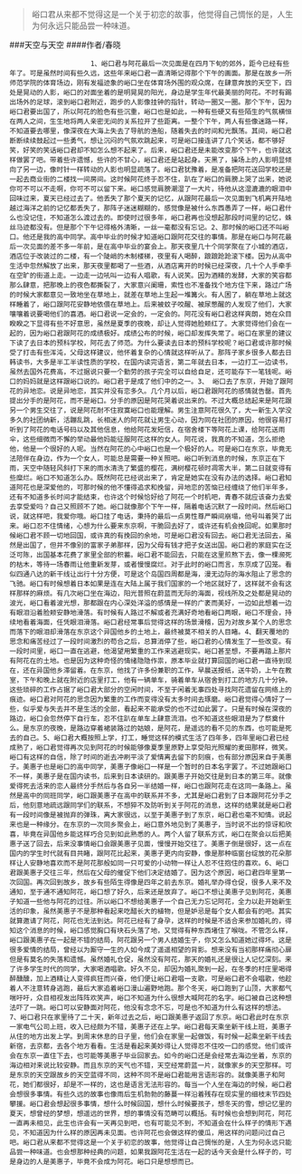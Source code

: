 > 峪口君从来都不觉得这是一个关于初恋的故事，他觉得自己惆怅的是，人生为何永远只能品尝一种味道。

###天空与天空
####作者/春晓

						1、峪口君与阿花最后一次见面是在四月下旬的郊外，距今已经有些年了。可是虽然时间有些久远，这些年来峪口君一直清晰记得那个下午的画面。那是在故乡一所师范学院的体育场边，刚有发福迹象的峪口坐在体育场外围的观众席，在肆意奔放的天空下，四处是晃动的人影，峪口的对面坐着的是明晃晃的阳光，身边是学生年代最美丽的阿花。不时有踢出场外的足球，滚到峪口君附近，跑步的人影像挂钟的指针，转动一圈又一圈。那个下午，因为峪口君要出国了，所以阿花的脸色有些沉重，峪口也是如此，一种有些硬又有些陌生的气氛横恒在两人之间，生生地将两人亲密无间的关系拉开了些距离。一整个下午，两人有些像迷路一样，不知道要去哪里，像深夜在大海上失去了导航的渔船，随着失去的时间和光飘荡。其间，峪口君断断续续鼓起过一些勇气，想让沉闷的气氛欢跳起来，可是峪口接连讲了几个笑话，都不够好笑，好笑的笑话峪口君却不知怎么想不起来了。后来，峪口君还是未能改变那个下午，也许就这样做罢了吧。带着些许遗憾，些许的不甘心，峪口君还是站起身。天黑了，操场上的人影明显倾向了另一边，像时针一样转动的人影也明显疏落了。峪口君犹豫着，是准备把阿花送回学校还是一起去商业街的二楼找一间房间。这时候阿花终于忍不住，趴在了峪口的肩膀上哭了出来，她说你可不可以不走啊，你可不可以留下来。峪口感觉肩膀潮湿了一大片，待他从这湿漉漉的眼泪中回味过来，夏天已经过去了。他丢失了那个夏天的记忆，从跟阿花最后一次见面到飞机离开陆地越过海洋之前的记忆都丢失了，那阵子迷迷糊糊的，感觉像是被什么东西愚弄了一样，峪口君什么也没记住，不知道怎么渡过去的。即使时过很多年，峪口君再也没想起那段时间里的记忆，蛛丝马迹都没有。但是那个下午记得格外清晰，一丝一毫都没有忘记。2、那时候的峪口还不叫峪口。他还是我的高中同学。高中毕业的时候才知道峪口跟阿花交往的事情。那是在峪口与阿花最后一次见面的差不多一年前，是在高中毕业的宴会上。那天夜里几十个同学聚在了小城的酒店，酒店位于改装过的二楼，有一个陡峭的木制楼梯，夜里有人喝醉，踉踉跄跄滚下楼。因为从高中生活中忽然解放了出来，那天夜里都喝了一些酒，从酒店离开的时候已经深夜，几十个人手牵手在空旷的街道上走。一边走一边吼叫一边有人唱歌，有人说笑。因为酒精的发酵，大家的笑容都那么肆意，把那晚上的夜色都撕裂了，大家意兴阑珊，索性也不准备找个地方住下来，路过广场的时候大家都意见一致地坐在草地上，就差在草地上生起一堆篝火。有人困了，躺在草地上就这样睡着了，峪口跟阿花安静地依偎在草地上。后来被蚊子咬醒、被尿憋醒的人发现了他们，大家嚷嚷着说要喝他们的喜酒。峪口君说一定会的，一定会的。阿花没有峪口君这样爽朗，她在众目睽睽之下显得有些不好意思，虽然是夏季的夜晚，却让人觉得她脸颊红了。大家觉得他们会在一起的，因为峪口君跟阿花的成绩极好。成绩公布的时候，峪口却发挥失常了。峪口在家里的建议下读了去日本的预科学校，阿花去了师范。为什么要读去日本的预科学校呢？峪口君或许那时候受了打击有些浑沌，父母这样建议，他怀着复杂的心情就这样听从了。那阵子家乡很多人都去日韩读书，大多是半工半读性质的学校，在国内读完语言，第二年就去日本，一边打工一边读书，虽然去国外花费高，不过据说只要一个勤劳的孩子完全可以自给自足，还可能存下一笔钱呢。峪口的妈妈就是这样跟峪口说的。峪口君于是成了他们中的之一。3、 峪口去了东京，开始了跟阿花的异地恋。说是异地恋，其实并没有恋多久。几个月以后，峪口君跟阿花的感情就告罄。首先提出分手的是阿花，而不是峪口。分手的原因是阿花哭着说出来的。不过大概总结起来是阿花跟另一个男生交往了，说是阿花耐不住寂寞峪口也能理解。男生注意阿花很久了，大一新生入学没多久的社团纳新，活蹦乱跳，长相迷人的阿花就让男生心动，因为同在社团的原因，他很容易打听到了阿花的电话号码以及其他信息，他给阿花发短信，在宿舍楼下等阿花上课，给阿花送雨伞，这些细微而不懈的举动最他妈能征服阿花这样的女人。阿花说，我真的不知道，怎么拒绝他，他是一个很好的人呢。当然在阿花的心中峪口也是一个极好的人。可是峪口在东京，毕竟无法陪伴在身边，作为一个女人，可能总是需要一种关照吧。峪口听到消息的时候，东京正在下雨，天空中随轻风斜打下来的雨水清洗了繁盛的樱花，满树樱花顿时凋零大半，第二日就变得有些糜烂。峪口不知道怎么办。既然阿花已经说出来了，肯定是她实在没有办法的选择。峪口君知道阿花也是深爱他的，可那时候的他不懂得追求和挽留，异地恋的苦恼已经缠绕了他们半年多，还有不知道多长时间才能结束，也许这个时候恰好给了阿花一个时机吧，青春不就应该奋力去爱去享受爱吗？自己又照顾不了她。峪口就像那个下午一样，隔着电话沉默了一段时间。然后峪口说，就这样吧，我爱你哦。峪口挂了电话，秉持的最后一点男性尊严瞬间崩塌，他号叫着哭了出来。峪口忍不住情绪，心想为什么要来东京啊，干脆回去好了，或许还有机会挽回呢。如果那时候峪口君不顾一切地回国，或许真的有挽回的余地，可是峪口君没有回去。峪口君无法回去，虽然是出国了，但并不像别的富家子弟那样，因为父母有钱才把子女送出国。峪口君的家庭实在泛泛可陈，出国基本花费了家里全部的积蓄。峪口君不能回去，只能在这里煎熬下去，像一棵濒死的枯木，等待一场春雨让他重新发芽，或者慢慢腐烂。对于此时的峪口而言，东京成了囚笼。看似四通八达的新干线让出行十分方便，可是这个岛国四周都是海，漫无边际的海水阻止了思念的飞驰。峪口有时候想着日本如果是连在大陆上属于我们国家的一个地区就好了，这样就不会有这样那样的麻烦。有几次峪口坐在海边，阳光普照在蔚蓝而无际的海面，视线所及之处都是晃动的波光，峪口看着波光想，那都跟在内心深处洋溢的感情是一样的广袤而美好，一边如此想着一边有眼泪沿着脸颊安静地滑落。有时候有人路过不解或者充满好奇地看峪口两眼，峪口不理会，持续地看着海面，任凭眼泪滑落。峪口君经常事后觉得这样的场景滑稽，因为对故乡某个人的思念而落下的眼泪却滑落在东京这个异国他乡的土地上，最终被莫不相关的人目睹。4、翻天覆地的思念和痛苦经过了一段时间激烈的苟合之后，总算消停了些，峪口君的心情发生了一些改变。有一段时间里，峪口一直在逃避，他渴望用繁重的工作来逃避现实。峪口甚至想，不要再踏上那片有阿花在的土地。也是因为这种奇怪的情绪隐隐作祟，原本毕业就打算回国的峪口君一直待到现在，还在异国他乡滞留着。在东京，他找了许多份兼职的工作，早晨送报纸，送牛奶，上午在教室，下午和晚上就在附近的店里打工，他有一辆单车，骑着单车从宿舍到打工的地方几十分钟。这些琐碎的工作占据了峪口君大部分的空闲时间，不至于闲着无事四处寻找阿花遗留在网络上的痕迹。峪口君对阿花的思念因为繁重的工作而变得没有太多时间去琢磨。峪口君觉得心情好了一些，似乎爱与失去并不是生活的全部，看起来不能承受的也不过如此罢了。只是有时候在深夜的路边，峪口会忽然停下自行车，忍不住趴在单车上肆意流泪。也不知道这些眼泪是为了祭奠什么。是东京的夜晚，是路边穿着裙装路过的姑娘，是阿花，是遥远的看不见的东西，也可能是死去的自己。5、峪口君大概按照上学，打工，睡觉这样的模式生活了四年多，四年里峪口君已经成熟了，峪口君觉得再次见到阿花的时候能够像夏季里原野上享受阳光照耀的麦田那样，微笑。峪口有这样的自信，除了时间的逝去冲刷平淡了爱情离去留下的刻痕，也有部分原因来自于美惠子。美惠子也是峪口的高中同学，美惠子像峪口一样是一个暂时的日本名字罢了。不过她跟峪口不一样，美惠子是在国内读书，后来到日本读研的。跟美惠子开始交往是到日本的第三年。就像爱得死去活来的恋人最终分手然后与各自另一半结婚一样，峪口也跟阿花走在这同一条路上。虽然是高中的同班同学，峪口跟美惠子在高中的联系并不多，尤其是峪口君到了日本跟阿花分手之后，他刻意地疏远跟同学们的联系，不想猝不及防听到关于阿花的消息，这样的结果就是峪口君有一段时间像是被抛弃的弹珠，离大家很远，以至于美惠子到了东京，峪口君也毫不知情。说起来也是一种缘分。在东京的一次同乡聚会上，峪口意外地见到了美惠子，当时说不出的惊讶和欣喜，毕竟在异国他乡能这样巧合见到如此熟悉的人。两个人留了联系方式，峪口在聚会以后把美惠子送了回去，后来没事情峪口会跟美惠子见面，慢慢开始交往了。美惠子倒是很好，这一点在国内的学生时代就有目共睹，跟阿花比起来，美惠子更内向安静，像是那种临窗台绽放的花朵那样让人安静地喜欢而不是阿花那般如同一只可爱的小动物一样让人忍不住抱住的喜欢。6、峪口君跟美惠子交往三年，然后在父母的催促下他们决定结婚了。因为这个原因，峪口君四年里第一次回国。再次回到故乡，故乡有些陌生得像是四年之前去东京。婚礼举办得仓促，很多人来不及通知，至于通不通知阿花，峪口想了好久，后来还是放弃了。峪口不想让美惠子见到阿花，美惠子知道一些他与阿花的过往。所以峪口不想给美惠子一个自己无力忘记阿花，全力以赴开始新生活的印象，虽然美惠子不是那种看起来吃醋长大的植物，但是妒忌是每个女人都会有的吧。其实就算邀请了阿花，阿花也无法到达。阿花已经有了身孕，这样的时候是不适合来参加婚礼的，得知这个消息的时候，峪口感觉胸口有块石头落了地，又觉得有种东西堵住了喉咙。不管怎么样，峪口跟美惠子在一起是不错的结局，阿花跟另一个男人结婚生子，你又怎么知道她过得坏。这是很多爱情的结局，曾经以为厮守一生的人如今成了遥遥相望的背影。想来没有当初那样痛彻心扉但是有莫名的失落和遗憾。虽然婚礼仓促，虽然没有阿花，那天的婚礼还是很让人记忆深刻。来了许多学生时代的同学，大家喝酒唱歌。好久不见，却因为婚礼聚到一起，在冬季的村庄里喝得醉醺醺，加上酒精让人变得疯狂而兴奋，他们便让峪口君唱一支歌，可是峪口君不会唱歌，他趁着人不注意转身逃跑，最后大家追着峪口漫山遍野地跑。那个冬天，峪口跑到了山顶，大家都气喘吁吁，众目相视发出阵阵欢笑声，峪口不知道为什么很想大喊阿花的名字。峪口被自己这种想法吓了一跳。峪口可以安静面对阿花，他没有念念不忘，可是也不知道为什么有这样的想法。7、峪口君只在家里待了二十天，新年过去之后，峪口跟美惠子返回了东京。峪口君此时在东京一家电气公司上班，收入已经颇为不错，美惠子还在上学。峪口君每天乘坐新干线上班，美惠子从住的地方出发上学。到周末休息的日子里，他们会在家里一起做饭，有时候一起乘坐新干线去新宿，去京都，去各个地方看看。生活是看起来美妙得让人觉得忍不住咬一口的感觉。他们或许会在东京一直住下去，也可能等美惠子毕业回家去。如今的峪口还是会经常去海边坐着，东京的海边相对来说比较安静。而且东京的天气也不错，天空经常蔚蓝一片，就像家乡的天空那样。可是东京的天空跟故乡的天空蓝得不同，这种不同不是峪口君能用言语形容的。就像美惠子和阿花，她们都很好，却是不一样的，这也是语言无法形容的。每当一个人坐在海边的时候，峪口君会想很多事情。有些久远的故事也像雨后生机勃勃的藤蔓一样沿着残存在现实里的细枝末节四处攀援。峪口君会想起很多事情，想什么时候回国，想什么时候要孩子，想冬天的雪，想记忆里的夏天，想曾经的梦想，想遥远的世界，想的事情没有范畴可以概括。有时候也会想到阿花，阿花一直再未相见，此生也许会有一天再见到吧，也有可能见不到，不知道会在什么样子的情形下遇见，不知道因为什么样的原因再未见面。也许阿花也会做这样的傻瓜，用这样的问题问过自己吧。峪口君从来都不觉得这是一个关于初恋的故事，他觉得让自己惆怅的是，人生为何永远只能品尝一种味道。也会想那种经典的问题，如果我跟阿花生活在一起的话今天会是什么样子的，可是身边的人是美惠子，毕竟不会成为阿花。峪口只是想想而已。			  		